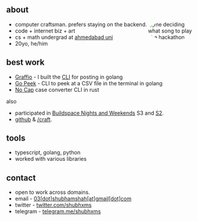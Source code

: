 ## about

<!-- ![me](/images/twt-pfp.png) -->
<div style="float: right; max-width: 25%;
max-height: 25%;">
<!-- {{< figure style="border-radius:50%;" src="/images/twt-pfp.png" title="me deciding what song to play at a hackathon" >}} -->
<img src="/images/twt-pfp.png" style="border-radius:50%;" alt="me deciding what song to play at a hackathon">
</div>

- computer craftsman. prefers staying on the backend.
- code + internet biz + art
- cs + math undergrad at [ahmedabad uni](https://ahduni.edu.in)
- 20yo, he/him

## best work

- [Graffio](https://graffio.xyz) - I built the [CLI](https://github.com/shubhxms/graffio) for posting in golang
- [Go Peek](https://github.com/shubhxms/gopeek) - CLI to peek at a CSV file in the terminal in golang
- [No Cap](https://gtihub.com/shubhxms/nocap) case converter CLI in rust

also

- participated in [Buildspace Nights and Weekends](https://buildspace.so/) S3 and [S2](https://polygonscan.com/tx/0xb78eeb255a386d49f7d00859568370da52566184400727c4baa4fdf8c7dd6210).
- [github](https://github.com/shubhxms) & [/craft](/craft).

## tools

- typescript, golang, python
- worked with various libraries
<!-- <div class="block inline project-block"> -->

## contact

- open to work across domains.
- email - [03[dot]shubhamshah[at]gmail[dot]com](mailto:03.shubhamshah@gmail.com)
- twitter - [twitter.com/shubhxms](https://twitter.com/shubhxms)
- telegram - [telegram.me/shubhxms](https://telegram.me/shubhxms)
